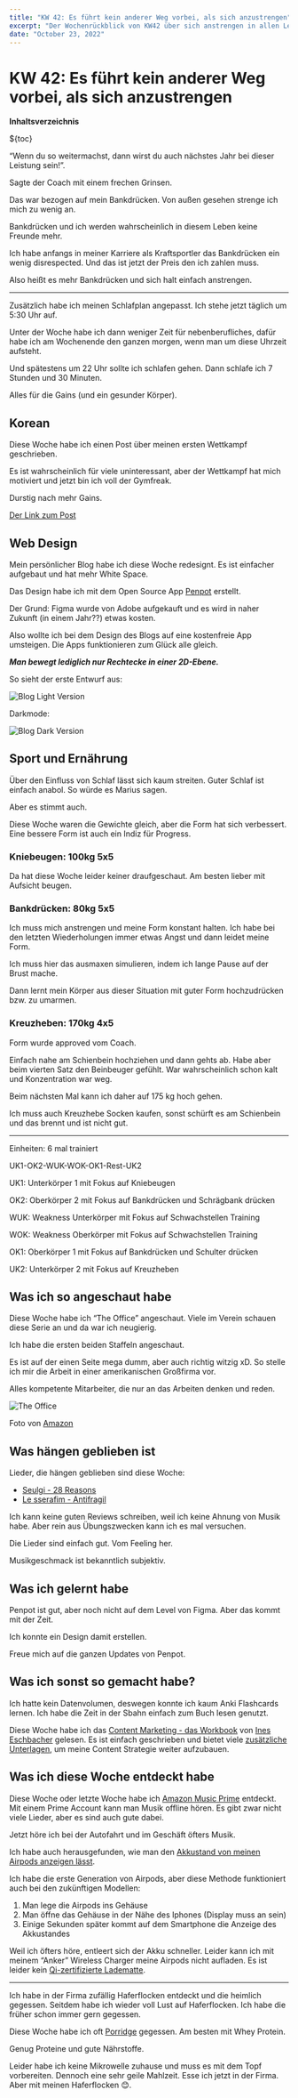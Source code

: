 ```yaml
---
title: "KW 42: Es führt kein anderer Weg vorbei, als sich anzustrengen"
excerpt: "Der Wochenrückblick von KW42 über sich anstrengen in allen Lebensbereichen"
date: "October 23, 2022"
---
```


# KW 42: Es führt kein anderer Weg vorbei, als sich anzustrengen

**Inhaltsverzeichnis**

${toc}

“Wenn du so weitermachst, dann wirst du auch nächstes Jahr bei dieser Leistung sein!”.

Sagte der Coach mit einem frechen Grinsen.

Das war bezogen auf mein Bankdrücken. Von außen gesehen strenge ich mich zu wenig an.

Bankdrücken und ich werden wahrscheinlich in diesem Leben keine Freunde mehr.

Ich habe anfangs in meiner Karriere als Kraftsportler das Bankdrücken ein wenig disrespected. Und das ist jetzt der Preis den ich zahlen muss.

Also heißt es mehr Bankdrücken und sich halt einfach anstrengen.

---

Zusätzlich habe ich meinen Schlafplan angepasst. Ich stehe jetzt täglich um 5:30 Uhr auf.

Unter der Woche habe ich dann weniger Zeit für nebenberufliches, dafür habe ich am Wochenende den ganzen morgen, wenn man um diese Uhrzeit aufsteht.

Und spätestens um 22 Uhr sollte ich schlafen gehen. Dann schlafe ich 7 Stunden und 30 Minuten.

Alles für die Gains (und ein gesunder Körper).

## Korean

Diese Woche habe ich einen Post über meinen ersten Wettkampf geschrieben.

Es ist wahrscheinlich für viele uninteressant, aber der Wettkampf hat mich motiviert und jetzt bin ich voll der Gymfreak.

Durstig nach mehr Gains.

[Der Link zum Post](https://blog.naver.com/minhkhangtran/222908108494)

## Web Design

Mein persönlicher Blog habe ich diese Woche redesignt. Es ist einfacher aufgebaut und hat mehr White Space.

Das Design habe ich mit dem Open Source App [Penpot](https://penpot.app/) erstellt.

Der Grund: Figma wurde von Adobe aufgekauft und es wird in naher Zukunft (in einem Jahr??) etwas kosten.

Also wollte ich bei dem Design des Blogs auf eine kostenfreie App umsteigen. Die Apps funktionieren zum Glück alle gleich.

**_Man bewegt lediglich nur Rechtecke in einer 2D-Ebene._**

So sieht der erste Entwurf aus:

![Blog Light Version](/images/posts/kw42/blog-light.png)

Darkmode:

![Blog Dark Version](/images/posts/kw42/blog-dark.png)

## Sport und Ernährung

Über den Einfluss von Schlaf lässt sich kaum streiten. Guter Schlaf ist einfach anabol. So würde es Marius sagen.

Aber es stimmt auch.

Diese Woche waren die Gewichte gleich, aber die Form hat sich verbessert. Eine bessere Form ist auch ein Indiz für Progress.

### Kniebeugen: 100kg 5x5

Da hat diese Woche leider keiner draufgeschaut. Am besten lieber mit Aufsicht beugen.

### Bankdrücken: 80kg 5x5

Ich muss mich anstrengen und meine Form konstant halten. Ich habe bei den letzten Wiederholungen immer etwas Angst und dann leidet meine Form.

Ich muss hier das ausmaxen simulieren, indem ich lange Pause auf der Brust mache.

Dann lernt mein Körper aus dieser Situation mit guter Form hochzudrücken bzw. zu umarmen.

### Kreuzheben: 170kg 4x5

Form wurde approved vom Coach.

Einfach nahe am Schienbein hochziehen und dann gehts ab. Habe aber beim vierten Satz den Beinbeuger gefühlt. War wahrscheinlich schon kalt und Konzentration war weg.

Beim nächsten Mal kann ich daher auf 175 kg hoch gehen.

Ich muss auch Kreuzhebe Socken kaufen, sonst schürft es am Schienbein und das brennt und ist nicht gut.

---

Einheiten: 6 mal trainiert

UK1-OK2-WUK-WOK-OK1-Rest-UK2

UK1: Unterkörper 1 mit Fokus auf Kniebeugen

OK2: Oberkörper 2 mit Fokus auf Bankdrücken und Schrägbank drücken

WUK: Weakness Unterkörper mit Fokus auf Schwachstellen Training

WOK: Weakness Oberkörper mit Fokus auf Schwachstellen Training

OK1: Oberkörper 1 mit Fokus auf Bankdrücken und Schulter drücken

UK2: Unterkörper 2 mit Fokus auf Kreuzheben

## Was ich so angeschaut habe

Diese Woche habe ich “The Office” angeschaut. Viele im Verein schauen diese Serie an und da war ich neugierig.

Ich habe die ersten beiden Staffeln angeschaut.

Es ist auf der einen Seite mega dumm, aber auch richtig witzig xD. So stelle ich mir die Arbeit in einer amerikanischen Großfirma vor.

Alles kompetente Mitarbeiter, die nur an das Arbeiten denken und reden.

![The Office](/images/posts/kw42/the-office.png)

Foto von [Amazon](https://www.amazon.de/Office-Staffel-dt-OV/dp/B07SXC4KPQ)

## Was hängen geblieben ist

Lieder, die hängen geblieben sind diese Woche:

- [Seulgi - 28 Reasons](https://www.youtube.com/watch?v=G_BYjnopO6U)
- [Le sserafim - Antifragil](https://www.youtube.com/watch?v=pyf8cbqyfPs)

Ich kann keine guten Reviews schreiben, weil ich keine Ahnung von Musik habe. Aber rein aus Übungszwecken kann ich es mal versuchen.

Die Lieder sind einfach gut. Vom Feeling her.

Musikgeschmack ist bekanntlich subjektiv.

## Was ich gelernt habe

Penpot ist gut, aber noch nicht auf dem Level von Figma. Aber das kommt mit der Zeit.

Ich konnte ein Design damit erstellen.

Freue mich auf die ganzen Updates von Penpot.

## Was ich sonst so gemacht habe?

Ich hatte kein Datenvolumen, deswegen konnte ich kaum Anki Flashcards lernen. Ich habe die Zeit in der Sbahn einfach zum Buch lesen genutzt.

Diese Woche habe ich das [Content Marketing - das Workbook](https://www.amazon.de/Content-Marketing-Workbook-erfolgreichem-Business/dp/3958455166) von [Ines Eschbacher](https://www.punkt-komma.at/de/Team) gelesen. Es ist einfach geschrieben und bietet viele [zusätzliche Unterlagen](https://www.punkt-komma.at/de/Content-Marketing-Workbook), um meine Content Strategie weiter aufzubauen.

## Was ich diese Woche entdeckt habe

Diese Woche oder letzte Woche habe ich [Amazon Music Prime](https://www.amazon.de/music/prime) entdeckt. Mit einem Prime Account kann man Musik offline hören. Es gibt zwar nicht viele Lieder, aber es sind auch gute dabei.

Jetzt höre ich bei der Autofahrt und im Geschäft öfters Musik.

Ich habe auch herausgefunden, wie man den [Akkustand von meinen Airpods anzeigen lässt](https://support.apple.com/de-de/HT207012#:~:text=%C3%96ffne%20den%20Casedeckel%2C%20und%20halte,iPad%20oder%20iPod%20touch%20%C3%BCberpr%C3%BCfen.).

Ich habe die erste Generation von Airpods, aber diese Methode funktioniert auch bei den zukünftigen Modellen:

1. Man lege die Airpods ins Gehäuse
2. Man öffne das Gehäuse in der Nähe des Iphones (Display muss an sein)
3. Einige Sekunden später kommt auf dem Smartphone die Anzeige des Akkustandes

Weil ich öfters höre, entleert sich der Akku schneller. Leider kann ich mit meinem “Anker” Wireless Charger meine Airpods nicht aufladen. Es ist leider kein [Qi-zertifizierte Ladematte](https://www.apple.com/de/shop/accessories/all/wireless-chargers).

---

Ich habe in der Firma zufällig Haferflocken entdeckt und die heimlich gegessen. Seitdem habe ich wieder voll Lust auf Haferflocken. Ich habe die früher schon immer gern gegessen.

Diese Woche habe ich oft [Porridge](https://www.youtube.com/watch?v=uew_PsI6RZs) gegessen. Am besten mit Whey Protein.

Genug Proteine und gute Nährstoffe.

Leider habe ich keine Mikrowelle zuhause und muss es mit dem Topf vorbereiten. Dennoch eine sehr geile Mahlzeit.
Esse ich jetzt in der Firma. Aber mit meinen Haferflocken 😊.
